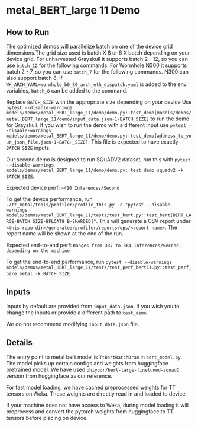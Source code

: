 # metal_BERT_large 11 Demo

## How to Run

The optimized demos will parallelize batch on one of the device grid dimensions.The grid size used is batch X 8 or 8 X batch depending on your device grid.
For unharvested Grayskull it supports batch 2 - 12, so you can use `batch_12` for the following commands.
For Wormhole N300 it supports batch 2 - 7, so you can use `batch_7` for the following commands. N300 can also support batch 8, if `WH_ARCH_YAML=wormhole_b0_80_arch_eth_dispatch.yaml` is added to the env variables, `batch_8` can be added to the command.

Replace `BATCH_SIZE` with the appropriate size depending on your device
Use `pytest --disable-warnings models/demos/metal_BERT_large_11/demo/demo.py::test_demo[models/demos/metal_BERT_large_11/demo/input_data.json-1-BATCH_SIZE]` to run the demo for Grayskull.
If you wish to run the demo with a different input use `pytest --disable-warnings models/demos/metal_BERT_large_11/demo/demo.py::test_demo[address_to_your_json_file.json-1-BATCH_SIZE]`. This file is expected to have exactly `BATCH_SIZE` inputs.

Our second demo is designed to run SQuADV2 dataset, run this with `pytest --disable-warnings models/demos/metal_BERT_large_11/demo/demo.py::test_demo_squadv2 -k BATCH_SIZE`.

Expected device perf: `~410 Inferences/Second`

To get the device performance, run `./tt_metal/tools/profiler/profile_this.py -c "pytest --disable-warnings models/demos/metal_BERT_large_11/tests/test_bert.py::test_bert[BERT_LARGE-BATCH_SIZE-BFLOAT8_B-SHARDED]"`.
This will generate a CSV report under `<this repo dir>/generated/profiler/reports/ops/<report name>`. The report name will be shown at the end of the run.
<!-- csv_example = "images/BERT-Large-device-profile.png" -->

Expected end-to-end perf: `Ranges from 337 to 364 Inferences/Second, depending on the machine`

To get the end-to-end performance, run `pytest --disable-warnings models/demos/metal_BERT_large_11/tests/test_perf_bert11.py::test_perf_bare_metal -k BATCH_SIZE`.

## Inputs

Inputs by default are provided from `input_data.json`. If you wish you to change the inputs or provide a different path to `test_demo`.

We do not recommend modifying `input_data.json` file.

## Details

The entry point to metal bert model is `TtBertBatchDram` in `bert_model.py`. The model picks up certain configs and weights from huggingface pretrained model. We have used `phiyodr/bert-large-finetuned-squad2` version from huggingface as our reference.

For fast model loading, we have cached preprocessed weights for TT tensors on Weka. These weights are directly read in and loaded to device.

If your machine does not have access to Weka, during model loading it will preprocess and convert the pytorch weights from huggingface to TT tensors before placing on device.
